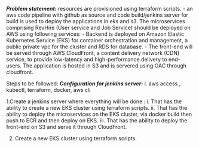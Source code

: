 ***Problem statement:***  resources are provisioned using terraform scripts. - an aws code pipeline with github as source and code build/jenkins server for build is used to deploy the applications in eks and s3. The microservices comprising RevHire (User service and Job Service) should be deployed on AWS using following services: - Backend is deployed on Amazon Elastic Kubernetes Service (EKS) for container orchestration and management, a public private vpc for the cluster and RDS for database. - The front-end will be served through AWS CloudFront, a content delivery network (CDN) service, to provide low-latency and high-performance delivery to end-users. The application is hosted in S3 and is servered using OAC through cloudfront.


Steps to be followed:
***Configuration for jenkins server:***
    i. aws access , kubectl, terraform, docker, aws cli


1.Create a jenkins server where everything will be done :
    i. That has the ability to create a new EKS cluster using terraform scripts.
    ii. That has the ability to deploy the microservices on the EKS cluster, via docker build then push to ECR and then deploy on EKS.
    iii. That has the ability to deploy the front-end on S3 and serve it through CloudFront.
    
2. Create a new EKS cluster using terraform scripts.
